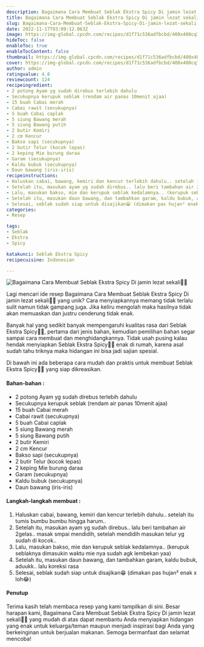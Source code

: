 ```yaml
---
description: Bagaimana Cara Membuat Seblak Ekstra Spicy Di jamin lezat sekali"
title: Bagaimana Cara Membuat Seblak Ekstra Spicy Di jamin lezat sekali
slug: Bagaimana-Cara-Membuat-Seblak-Ekstra-Spicy-Di-jamin-lezat-sekali
date: 2022-11-17T03:09:12.063Z
image: https://img-global.cpcdn.com/recipes/d1f71c536adfbcbd/400x400cq70/photo.jpg
hideToc: false
enableToc: true
enableTocContent: false
thumbnail: https://img-global.cpcdn.com/recipes/d1f71c536adfbcbd/400x400cq70/photo.jpg
cover: https://img-global.cpcdn.com/recipes/d1f71c536adfbcbd/400x400cq70/photo.jpg
author: admin
ratingvalue: 4.8
reviewcount: 124
recipeingredient:
- 2 potong Ayam yg sudah direbus terlebih dahulu
- Secukupnya kerupuk seblak (rendam air panas 10menit ajaa)
- 15 buah Cabai merah
- Cabai rawit (secukupnya)
- 5 buah Cabai caplak
- 5 siung Bawang merah
- 5 siung Bawang putih
- 2 butir Kemiri
- 2 cm Kencur
- Bakso sapi (secukupnya)
- 2 butir Telur (kocok lepas)
- 2 keping Mie burung daraa
- Garam (secukupnya)
- Kaldu bubuk (secukupnya)
- Daun bawang (iris-iris)
recipeinstructions:
- Haluskan cabai, bawang, kemiri dan kencur terlebih dahulu.. setelah itu tumis bumbu bumbu hingga harum..
- Setelah itu, masukan ayam yg sudah direbus.. lalu beri tambahan air 2gelas.. masak smpai mendidih, setelah mendidih masukan telur yg sudah di kocok..
- Lalu, masukan bakso, mie dan kerupuk seblak kedalamnya.. (kerupuk seblaknya dimasukin waktu mie nya sudah agk lembekan yaa)
- Setelah itu, masukan daun bawang, dan tambahkan garam, kaldu bubuk, aduukk.. lalu koreksi rasa
- Selesai, seblak sudah siap untuk disajikan😁 (dimakan pas hujan² enak x loh😂)
categories:
- Resep

tags:
- Seblak
- Ekstra
- Spicy

katakunci: Seblak Ekstra Spicy
recipecuisine: Indonesian

---
```


![Bagaimana Cara Membuat Seblak Ekstra Spicy Di jamin lezat sekali👩‍🍳](https://img-global.cpcdn.com/recipes/d1f71c536adfbcbd/400x400cq70/photo.jpg)

Lagi mencari ide resep Bagaimana Cara Membuat Seblak Ekstra Spicy Di jamin lezat sekali👩‍🍳 yang unik? Cara menyiapkannya memang tidak terlalu sulit namun tidak gampang juga. Jika keliru mengolah maka hasilnya tidak akan memuaskan dan justru cenderung tidak enak.

Banyak hal yang sedikit banyak mempengaruhi kualitas rasa dari Seblak Ekstra Spicy👩‍🍳, pertama dari jenis bahan, kemudian pemilihan bahan segar sampai cara membuat dan menghidangkannya. Tidak usah pusing kalau hendak menyiapkan Seblak Ekstra Spicy👩‍🍳 enak di rumah, karena asal sudah tahu triknya maka hidangan ini bisa jadi sajian spesial.

Di bawah ini ada beberapa cara mudah dan praktis untuk membuat Seblak Ekstra Spicy👩‍🍳 yang siap dikreasikan.

<!--inarticleads1-->

#### Bahan-bahan :

- 2 potong Ayam yg sudah direbus terlebih dahulu
- Secukupnya kerupuk seblak (rendam air panas 10menit ajaa)
- 15 buah Cabai merah
- Cabai rawit (secukupnya)
- 5 buah Cabai caplak
- 5 siung Bawang merah
- 5 siung Bawang putih
- 2 butir Kemiri
- 2 cm Kencur
- Bakso sapi (secukupnya)
- 2 butir Telur (kocok lepas)
- 2 keping Mie burung daraa
- Garam (secukupnya)
- Kaldu bubuk (secukupnya)
- Daun bawang (iris-iris)

<!--inarticleads2-->

#### Langkah-langkah membuat :

1. Haluskan cabai, bawang, kemiri dan kencur terlebih dahulu.. setelah itu tumis bumbu bumbu hingga harum..
1. Setelah itu, masukan ayam yg sudah direbus.. lalu beri tambahan air 2gelas.. masak smpai mendidih, setelah mendidih masukan telur yg sudah di kocok..
1. Lalu, masukan bakso, mie dan kerupuk seblak kedalamnya.. (kerupuk seblaknya dimasukin waktu mie nya sudah agk lembekan yaa)
1. Setelah itu, masukan daun bawang, dan tambahkan garam, kaldu bubuk, aduukk.. lalu koreksi rasa
1. Selesai, seblak sudah siap untuk disajikan😁 (dimakan pas hujan² enak x loh😂)

#### Penutup

Terima kasih telah membaca resep yang kami tampilkan di sini. Besar harapan kami, Bagaimana Cara Membuat Seblak Ekstra Spicy Di jamin lezat sekali👩‍🍳 yang mudah di atas dapat membantu Anda menyiapkan hidangan yang enak untuk keluarga/teman maupun menjadi inspirasi bagi Anda yang berkeinginan untuk berjualan makanan. Semoga bermanfaat dan selamat mencoba!